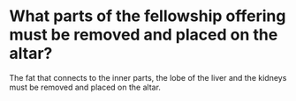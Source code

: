 # What parts of the fellowship offering must be removed and placed on the altar?

The fat that connects to the inner parts, the lobe of the liver and the kidneys must be removed and placed on the altar.
